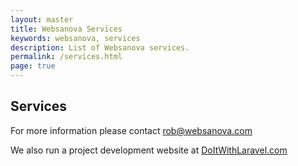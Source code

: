 ```yaml
---
layout: master
title: Websanova Services
keywords: websanova, services
description: List of Websanova services.
permalink: /services.html
page: true
---
```


## Services

For more information please contact <a href="mailto:rob@websanova.com">rob@websanova.com</a>

We also run a project development website at <a href="http://doitwithlaravel.com">DoItWithLaravel.com</a>